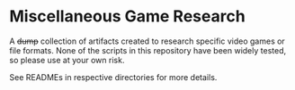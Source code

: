 # Miscellaneous Game Research

A <del>dump</del> collection of artifacts created to research specific video games or file formats. None of the scripts in this repository have been widely tested, so please use at your own risk.

See READMEs in respective directories for more details.

